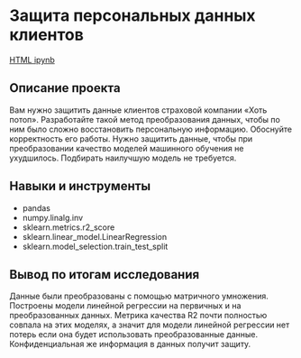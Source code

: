 # Защита персональных данных клиентов
[HTML ipynb](https://github.com/viktor-kuzmin-28/practicum_yandex/blob/main/Защита%20персональных%20данных%20клиентов/Защита%20персональных%20данных%20клиентов.ipynb)
## Описание проекта
Вам нужно защитить данные клиентов страховой компании «Хоть потоп». Разработайте такой метод преобразования данных, чтобы по ним было сложно восстановить персональную информацию. Обоснуйте корректность его работы. Нужно защитить данные, чтобы при преобразовании качество моделей машинного обучения не ухудшилось. Подбирать наилучшую модель не требуется.
## Навыки и инструменты

- pandas
- numpy.linalg.inv
- sklearn.metrics.r2_score
- sklearn.linear_model.LinearRegression 
- sklearn.model_selection.train_test_split

## Вывод по итогам исследования
Данные были преобразованы с помощью матричного умножения.  Построены модели линейной регрессии на первичных и на преобразованных данных. Метрика качества R2 почти полностью совпала на этих моделях, а значит для модели линейной регрессии нет потерь если она будет использовать преобразованные данные. Конфиденциальная же информация в данных получит защиту.
